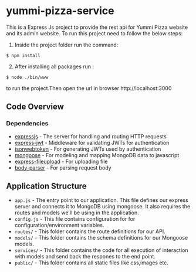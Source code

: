# yummi-pizza-service
This is a Express Js project to provide the rest api for Yummi Pizza website and its admin website.
To run this project need to follow the below steps:
1. Inside the project folder run the command: 
```
$ npm install 
```
2. After installing all packages run : 
```
$ node ./bin/www
```    
to run the project.Then open the url in browser
http://localhost:3000

## Code Overview
### Dependencies
- [expressjs](https://github.com/expressjs/express) - The server for handling and routing HTTP requests
- [express-jwt](https://github.com/auth0/express-jwt) - Middleware for validating JWTs for authentication
- [jsonwebtoken](https://github.com/auth0/node-jsonwebtoken) - For generating JWTs used by authentication
- [mongoose](https://github.com/Automattic/mongoose) - For modeling and mapping MongoDB data to javascript 
- [express-fileupload](https://www.npmjs.com/package/express-fileupload) - For uploading file 
- [body-parser](https://www.npmjs.com/package/body-parser) - For parsing request body

## Application Structure

- `app.js` - The entry point to our application. This file defines our express server and connects it to MongoDB using mongoose. It also requires the routes and models we'll be using in the application.
- `config.js` - This file contains configuration for for configuration/environment variables.
- `routes/` - This folder contains the route definitions for our API.
- `models/` - This folder contains the schema definitions for our Mongoose models.
- `services/` - This folder contains the code for all execution of interaction with models and send back the respones to the end point.
- `public/` - This folder contains all static files like css,images etc.

